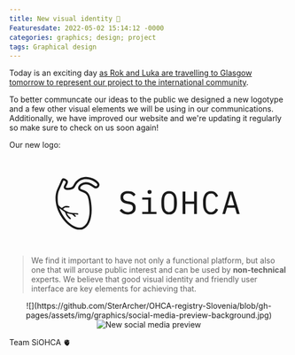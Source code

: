 ```yaml
---
title: New visual identity 🎨󠁢󠁳󠁣󠁴󠁿
Featuresdate: 2022-05-02 15:14:12 -0000
categories: graphics; design; project
tags: Graphical design
---
```

Today is an exciting day [as Rok and Luka are travelling to Glasgow tomorrow to represent our project to the international community](https://siohca.um.si/posts/see-you-in-Glasgow). 

To better communcate our ideas to the public we designed a new logotype and a few other visual elements we will be using in our communications. Additionally, we have improved our website and we're updating it regularly so make sure to check on us soon again! 

Our new logo:

<div style="text-align:center;">
<svg xmlns="http://www.w3.org/2000/svg" width="400" height="auto" fill="currentColor" viewBox="0 0 1042 418" preserveAspectRatio="xMidYMid meet" xmlns:v="https://vecta.io/nano"><path d="M216.5 94c-11.6 1.8-19.5 5-30.3 12.7-7.5 5.3-13.1 12.1-17.9 21.8-4.7 9.3-7.6 12.2-14.3 14.2-7.3 2.2-20.4 2.4-22.4.3-1.3-1.3-1.4-1.9-.2-4 8-14.7 8.6-16.2 8.6-21.8 0-5.3-.2-5.7-4.8-10.2-6-5.8-14.6-8.9-19.2-7-3.6 1.5-5.7 4.7-10.4 16.3-2 4.9-7 16.1-11 25-9.9 21.7-12.5 33.1-12.6 53.4-.1 52 33.5 110.6 78.3 136.6 12.6 7.3 22 10 34.7 10.1 8.6 0 11.5-.4 16.2-2.2C245 325.8 259.5 274 248.4 206c-5.4-33.2-13.7-44.1-40.5-52.9-8.9-2.9-10.6-4.8-9-10 2.3-7.8 12.7-14 24.8-14.9 10.3-.7 19.1 2.3 29.6 10.1 4.4 3.3 9.5 6.6 11.3 7.3 8.6 3.6 18.5 0 22.4-8.1s1.4-15.4-8.2-24c-11.1-10-28.1-17.4-44.8-19.4-9.2-1.2-10.2-1.2-17.5-.1zm27.5 12c10.8 3.1 22.4 9.4 29.2 16.1 6.4 6.3 7.1 8.8 3.6 12.6-3.6 3.9-7.1 3-16.6-3.9-14.3-10.3-27.4-14.2-41.1-12.1-20.8 3.2-35.1 19.3-29.5 33.2 1.8 4.7 6.2 7.7 15.4 10.6 13.9 4.5 22.3 10.4 26.7 18.9 8.4 16.4 13.2 68 8.8 94.1-2 12.4-7.1 27.6-11.6 35.1-4.9 8.1-14.5 16.7-21.6 19.4-19.8 7.5-50.4-6.8-75-35.1-12.1-13.9-25.6-36.3-30.9-51l-1.4-4.2 3.2 2.6c1.8 1.5 7.6 5.5 12.8 9.1 10.2 6.9 11.3 8.1 14 16.2 2.5 7 6.6 12.9 13.6 19.3 4.3 3.9 6.3 5.1 8.3 4.9 4.7-.5 3.6-3.3-4.3-10.8-6.8-6.5-12.7-15.2-11.3-16.7.4-.3 2.4.1 4.5 1 2.1.8 7.6 2.1 12.2 2.8 8.3 1.3 8.3 1.3 14 7.2 4.4 4.4 6.3 5.8 8.1 5.5 3.9-.5 3.6-3.8-.7-7.5-2.1-1.7-3.5-3.5-3.2-3.9.4-.4 4.1-.1 8.3.5 4.1.7 7.9 1 8.5.6 1.7-1 1.1-5.2-.7-6-1-.4-8.5-1.1-16.8-1.5-17.6-1-23.9-2.2-32-6-6.8-3.2-20.5-11.8-20.5-12.8 0-.4 2.1-2.2 4.5-4 4.4-3.4 4.5-3.4 14.1-3 8.1.2 9.9 0 10.7-1.3 2-3.2.1-4.7-6.7-5.4-10.7-1.2-16.5 0-22.5 4.6-2.9 2.1-6.1 3.9-7 3.9s-4.7-2.8-8.5-6.3c-6.1-5.6-6.9-6.8-8.3-12.2-2.3-9.5-2.8-34.2-.9-45.2 1.8-10.6 4-16.7 12.9-35.8 3.5-7.7 7.7-17.3 9.3-21.4 1.6-4 3.4-7.6 4.2-7.8 1.9-.8 7 1.7 9.2 4.4 2.3 3 1.6 5.6-4.3 15.6-5.1 8.8-5.5 14.2-1.2 18.7 3.7 3.9 8.4 5.3 17 5.3 13.1-.1 24-3.5 29.2-9.1 1.3-1.4 4.5-6.7 7.1-11.6 8.2-16 21.1-25.9 38.7-29.6 6-1.3 20-.3 28.5 2zm273.6 51.1c-2.2 1.7-2.6 2.8-2.6 6.9 0 6.1 3 9 9.5 9s9.5-2.9 9.5-9-3-9-9.5-9c-2.8 0-5.1.7-6.9 2.1zM411.4 161c-10.7 2.3-20.2 10-22.4 18.2-1.6 5.8-1.6 14.6 0 20.1 2.5 9 11.7 16.3 23.5 18.6 2.8.6 8.8 1.7 13.4 2.6 15.3 3 20.1 7.2 20.1 17.8 0 7.2-1.7 11.3-6.2 15.3-4.5 3.9-12 5.8-20.2 5.2-8.2-.7-14.4-3.6-21.1-9.8l-5.4-5.2-2.8 2c-1.5 1.1-3.7 2.9-4.7 4.1-1.9 2.1-1.9 2.2 3.5 7.5 9 8.7 19.4 12.6 33.4 12.6 13.8 0 24.9-4.5 31.2-12.8 4-5.3 5.3-9.8 5.3-18.6 0-9.7-1.6-14.3-7-19.7-5.5-5.5-11.9-8.1-25.2-10.4-13-2.2-17.9-4-21.7-7.9-7.7-8-5.6-21.6 4.3-26.9 3.4-1.8 5.7-2.2 13.6-2.2 10.9.1 15.5 1.8 22.7 8.7l4.1 4 4.3-3.9 4.2-4-2.1-3c-2.6-3.6-10-8.6-16.2-10.9-5.2-1.8-22.5-2.7-28.6-1.4zm194.4.3C588 166.4 580 182.9 580 215c0 29.1 6.2 44.5 20.8 51.7 5.1 2.5 6.8 2.8 15.7 2.8s10.6-.3 15.7-2.8c14.9-7.3 21.1-22.5 21.1-51.7 0-29.1-6.2-44.4-21-51.7-6.6-3.2-18.8-4.1-26.5-2zm19.7 11.6c5.3 2.4 9.9 7.7 12.1 14.3 1.6 4.6 1.9 8.4 1.9 27.8 0 25.2-.9 30-6.9 36.7-7.4 8.5-21.2 9.7-29.6 2.6-7.4-6.2-10-16.4-10-38.7 0-22.8 2.4-33 9.3-39.4 5.4-5.1 16-6.6 23.2-3.3zm177.2-11.5c-13.6 3.8-22.5 16.3-25.8 35.9-1.5 9.2-.6 35.4 1.5 42.9 3.6 13.2 10 21.9 19.4 26.5 5.2 2.5 6.7 2.8 16.2 2.8 9.4 0 11-.3 15.5-2.7 5.9-3.1 11.2-8.4 14.9-15l2.7-4.7-5-2.5c-6.2-3.2-6.7-3.2-7.5-.2-1 4-9.1 12.1-13.4 13.4-8 2.4-16.2.9-21.8-4-7.6-6.7-10.4-17.1-10.4-38.8s2.8-32.1 10.4-38.8c5.6-4.9 13.8-6.4 21.8-4 4.3 1.3 12.4 9.4 13.4 13.4.8 3 1.3 3 7.5-.1l5-2.6-2.3-4.1c-3.7-6.6-9.7-12.7-15.2-15.5-6.2-3.2-19.2-4.1-26.9-1.9zM680 215v53h6.5 6.5v-24-24h20.5H734v24 24h6.5 6.5v-53-53h-6.5-6.5v23.5V209h-20.5H693v-23.5V162h-6.5-6.5v53zm218.1-49.8L867 267.4c0 .3 2.9.6 6.5.6h6.4l3.1-10.3 4.6-15 1.6-4.7 18.5.2 18.6.3 4.2 14.3c2.3 7.8 4.5 14.5 4.8 14.8.2.3 3.3.4 6.9.2l6.4-.3-16.1-52.5-16.2-52.5-8.5-.3-8.6-.3-1.1 3.3zm17.4 35.8l7.2 24.7c.4 1-3 1.3-15.2 1.3-15.4 0-15.6 0-15-2.1.4-1.2 3.6-12.1 7.1-24.3 7.6-26.3 7.2-25.2 8.3-24 .5.5 3.9 11.5 7.6 24.4zM490 195v5h14 14v29 29h-14-14v5 5h33.5H557v-5-5h-13-13v-34-34h-20.5H490v5z"/></svg>
</div>

> We find it important to have not only a functional platform, but also one that will arouse public interest and can be used by **non-technical** experts. We believe that good visual identity and friendly user interface are key elements for achieving that. 


<div style="text-align:center;">
![](https://github.com/SterArcher/OHCA-registry-Slovenia/blob/gh-pages/assets/img/graphics/social-media-preview-background.jpg)
    <img src="https://siohca.um.si//assets/img/graphics/social-media-preview-background.jpg" alt="New social media preview" width="766" height="383">
</div>


Team SiOHCA 🫀
